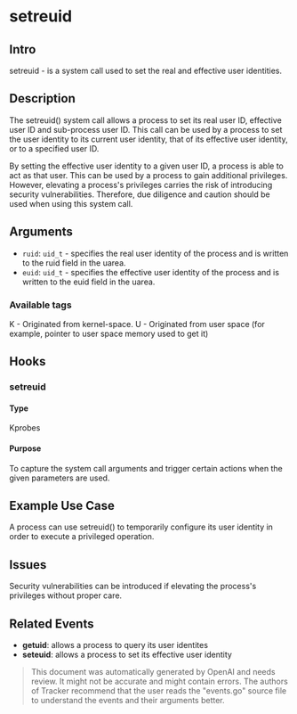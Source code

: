 
# setreuid

## Intro
setreuid - is a system call used to set the real and effective user identities. 

## Description
The setreuid() system call allows a process to set its real user ID, effective user ID and sub-process user ID. This call can be used by a process to set the user identity to its current user identity, that of its effective user identity, or to a specified user ID. 

By setting the effective user identity to a given user ID, a process is able to act as that user. This can be used by a process to gain additional privileges. However, elevating a process's privileges carries the risk of introducing security vulnerabilities. Therefore, due diligence and caution should be used when using this system call.

## Arguments 
* `ruid`: `uid_t` - specifies the real user identity of the process and is written to the ruid field in the uarea.
* `euid`: `uid_t` - specifies the effective user identity of the process and is written to the euid field in the uarea.

### Available tags 
K - Originated from kernel-space.
U - Originated from user space (for example, pointer to user space memory used to get it)

## Hooks
### setreuid
#### Type
Kprobes
#### Purpose
To capture the system call arguments and trigger certain actions when the given parameters are used.

## Example Use Case
A process can use setreuid() to temporarily configure its user identity in order to execute a privileged operation.

## Issues
Security vulnerabilities can be introduced if elevating the process's privileges without proper care.

## Related Events
* **getuid**: allows a process to query its user identites
* **seteuid**: allows a process to set its effective user identity

> This document was automatically generated by OpenAI and needs review. It might
> not be accurate and might contain errors. The authors of Tracker recommend that
> the user reads the "events.go" source file to understand the events and their
> arguments better.
